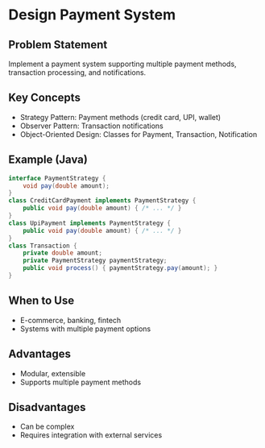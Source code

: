 # Design Payment System

## Problem Statement

Implement a payment system supporting multiple payment methods, transaction processing, and notifications.

## Key Concepts

- Strategy Pattern: Payment methods (credit card, UPI, wallet)
- Observer Pattern: Transaction notifications
- Object-Oriented Design: Classes for Payment, Transaction, Notification

## Example (Java)

```java
interface PaymentStrategy {
    void pay(double amount);
}
class CreditCardPayment implements PaymentStrategy {
    public void pay(double amount) { /* ... */ }
}
class UpiPayment implements PaymentStrategy {
    public void pay(double amount) { /* ... */ }
}
class Transaction {
    private double amount;
    private PaymentStrategy paymentStrategy;
    public void process() { paymentStrategy.pay(amount); }
}
```

## When to Use

- E-commerce, banking, fintech
- Systems with multiple payment options

## Advantages

- Modular, extensible
- Supports multiple payment methods

## Disadvantages

- Can be complex
- Requires integration with external services
